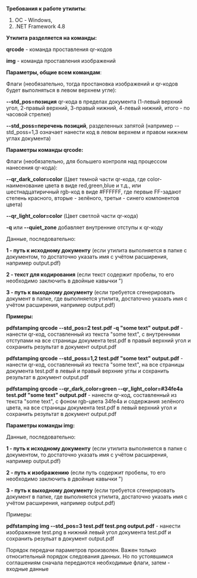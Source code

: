 **Требования к работе утилиты**:
1) ОС - Windows,
2) .NET Framework 4.8

**Утилита разделяется на команды:**


**qrcode** - команда проставления qr-кодов

**img** - команда проставления изображений

**Параметры, общие всем командам**:

Флаги (необязательно, тогда простановка изображений и qr-кодов будет выполняться в левом верхнем угле):

**--std_pos=позиция** qr-кода в пределах документа (1-левый верхний угол, 2-правый верхний, 3-правый нижний, 4-левый нижний, итого - по часовой стрелке)

**--std_poss=перечень позиций**, разделенных запятой (например --std_poss=1,3 означает нанести код в левом верхнем и правом нижнем углах документа)

**Параметры команды qrcode:**

Флаги (необязательно, для большего контроля над процессом нанесения qr-кода):

**--qr_dark_color=color** (Цвет темной части qr-кода, где color-наименование цвета в виде red,green,blue и т.д., или шестнадцатиричный rgb-код в виде #FFFFFF, где первые FF-задают степень красного, вторые - зелёного, третьи - синего компонентов цвета)

**--qr_light_color=color** (Цвет светлой части qr-кода)

**-q** или **--quiet_zone** добавляет внутренние отступы к qr-коду

Данные, последовательно:

**1 - путь к исходному документу** (если утилита выполняется в папке с документом, то достаточно указать имя с учётом расширения, например output.pdf)

**2 - текст для кодирования** (если текст содержит пробелы, то его необходимо заключить в двойные кавычки ")

**3 - путь к выходному документу** (если требуется сгенерировать документ в папке, где выполняется утилита, достаточно указать имя с учётом расширения, например output.pdf)

**Примеры:**

**pdfstamping qrcode --std_pos=2 test.pdf -q "some text" output.pdf** - нанести qr-код, составленный из текста "some text", с внутренними отступами на все страницы документа test.pdf в правый верхний угол и сохранить результат в документ output.pdf

**pdfstamping qrcode --std_poss=1,2 test.pdf "some text" output.pdf** - нанести qr-код, составленный из текста "some text", на все страницы документа test.pdf в левый и правый верхние углы и сохранить результат в документ output.pdf

**pdfstamping qrcode --qr_dark_color=green --qr_light_color=#34fe4a test.pdf "some text" output.pdf** - нанести qr-код, составленный из текста "some text", с фоном rgb-цвета 34fe4a и содержания зелёного цвета, на все страницы документа test.pdf в левый верхний угол и сохранить результат в документ output.pdf

**Параметры команды img:**

Данные, последовательно:

**1 - путь к исходному документу** (если утилита выполняется в папке с документом, то достаточно указать имя с учётом расширения, например output.pdf)

**2 - путь к изображению** (если путь содержит пробелы, то его необходимо заключить в двойные кавычки ")

**3 - путь к выходному документу** (если требуется сгенерировать документ в папке, где выполняется утилита, достаточно указать имя с учётом расширения, например output.pdf)

Примеры:

**pdfstamping img --std_pos=3 test.pdf test.png output.pdf** - нанести изображение test.png в нижний левый угол документа test.pdf и сохранить резульат в документ output.pdf

Порядок передачи параметров произволен. Важен только относительный порядок следования данных.
Но по устоявшимся соглашениям сначала передаются необходимые флаги, затем - входные данные

